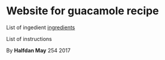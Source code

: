 # Website for guacamole recipe

List of ingedient [ingredients](https://chiefrydbeck.github.io/Guacamole-recipe/)

List of instructions

By **Halfdan May** 254 2017
